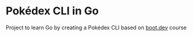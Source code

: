 # Pokédex CLI in Go

Project to learn Go by creating a Pokédex CLI based on [boot.dev](https://www.boot.dev/) course
